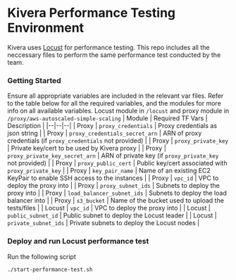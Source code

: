 
# Kivera Performance Testing Environment

Kivera uses [Locust](https://locust.io/) for performance testing. This repo includes all the neccessary files to perform the same performance test conducted by the team.

### Getting Started

Ensure all appropriate variables are included in the relevant var files. Refer to the table below for all the required variables, and the modules for more info on all available variables. Locust module in `/locust` and proxy module in `/proxy/aws-autoscaled-simple-scaling`
| Module | Required TF Vars | Description |
|--|--|--|
| Proxy | `proxy_credentials` | Proxy credentials as json string |
| Proxy | `proxy_credentials_secret_arn` | ARN of proxy credentials (if `proxy_credentials` not provided) |
| Proxy | `proxy_private_key` | Private key/cert to be used by Kivera proxy |
| Proxy | `proxy_private_key_secret_arn` | ARN of private key (if `proxy_private_key` not provided) |
| Proxy | `proxy_public_cert` | Public key/cert associated with `proxy_private_key` |
| Proxy | `key_pair_name` | Name of an existing EC2 KeyPair to enable SSH access to the instances |
| Proxy | `vpc_id` | VPC to deploy the proxy into |
| Proxy | `proxy_subnet_ids` | Subnets to deploy the proxy into |
| Proxy | `load_balancer_subnet_ids` | Subnets to deploy the load balancer into |
| Proxy | `s3_bucket` | Name of the bucket used to upload the tests/files |
| Locust | `vpc_id` | VPC to deploy the proxy into |
| Locust | `public_subnet_id` | Public subnet to deploy the Locust leader |
| Locust | `private_subnet_ids` | Private subnets to deploy the Locust nodes |

### Deploy and run Locust performance test

Run the following script
```
./start-performance-test.sh
```